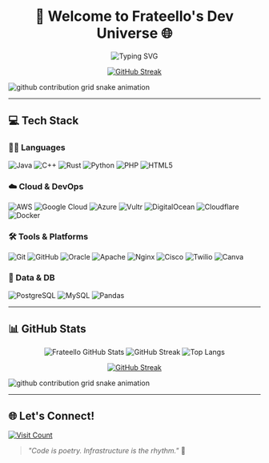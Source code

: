 <h1 align="center">🚀 Welcome to Frateello's Dev Universe 🌐</h1>

<p align="center">
  <img src="https://readme-typing-svg.demolab.com?font=Fira+Code&weight=500&size=22&pause=1000&center=true&vCenter=true&width=435&lines=Full-Stack+Developer;Cloud+and+Infrastructure+Enthusiast;Code.+Deploy.+Secure.+Repeat." alt="Typing SVG" />
</p>

<p align="center">
  <a href="https://git.io/streak-stats"><img src="https://streak-stats.demolab.com?user=frateello&theme=github-green-purple&hide_border=true&border_radius=5&date_format=j%20M%5B%20Y%5D" alt="GitHub Streak" /></a>
</p>
<picture align="center">
  <source media="(prefers-color-scheme: dark)" srcset="https://raw.githubusercontent.com/frateello/frateello/output/github-contribution-grid-snake-dark.svg">
  <source media="(prefers-color-scheme: light)" srcset="https://raw.githubusercontent.com/frateello/frateello/output/github-contribution-grid-snake.svg">
  <img alt="github contribution grid snake animation" src="https://raw.githubusercontent.com/frateello/frateello/output/github-contribution-grid-snake.svg">
</picture>

---

## 💻 Tech Stack

### 👨‍💻 Languages
![Java](https://img.shields.io/badge/Java-%23ED8B00.svg?style=for-the-badge&logo=openjdk&logoColor=white)
![C++](https://img.shields.io/badge/C++-%2300599C.svg?style=for-the-badge&logo=c%2B%2B&logoColor=white)
![Rust](https://img.shields.io/badge/Rust-%23000000.svg?style=for-the-badge&logo=rust&logoColor=white)
![Python](https://img.shields.io/badge/Python-3670A0?style=for-the-badge&logo=python&logoColor=ffdd54)
![PHP](https://img.shields.io/badge/PHP-%23777BB4.svg?style=for-the-badge&logo=php&logoColor=white)
![HTML5](https://img.shields.io/badge/HTML5-%23E34F26.svg?style=for-the-badge&logo=html5&logoColor=white)

### ☁️ Cloud & DevOps
![AWS](https://img.shields.io/badge/AWS-%23FF9900.svg?style=for-the-badge&logo=amazonaws&logoColor=white)
![Google Cloud](https://img.shields.io/badge/Google%20Cloud-%234285F4.svg?style=for-the-badge&logo=googlecloud&logoColor=white)
![Azure](https://img.shields.io/badge/Azure-%230072C6.svg?style=for-the-badge&logo=microsoftazure&logoColor=white)
![Vultr](https://img.shields.io/badge/Vultr-007BFC.svg?style=for-the-badge&logo=vultr)
![DigitalOcean](https://img.shields.io/badge/DigitalOcean-%230167ff.svg?style=for-the-badge&logo=digitalocean&logoColor=white)
![Cloudflare](https://img.shields.io/badge/Cloudflare-F38020?style=for-the-badge&logo=Cloudflare&logoColor=white)
![Docker](https://img.shields.io/badge/Docker-%230db7ed.svg?style=for-the-badge&logo=docker&logoColor=white)

### 🛠️ Tools & Platforms
![Git](https://img.shields.io/badge/Git-%23F05033.svg?style=for-the-badge&logo=git&logoColor=white)
![GitHub](https://img.shields.io/badge/GitHub-%23121011.svg?style=for-the-badge&logo=github&logoColor=white)
![Oracle](https://img.shields.io/badge/Oracle-F80000?style=for-the-badge&logo=oracle&logoColor=white)
![Apache](https://img.shields.io/badge/Apache-%23D42029.svg?style=for-the-badge&logo=apache&logoColor=white)
![Nginx](https://img.shields.io/badge/Nginx-%23009639.svg?style=for-the-badge&logo=nginx&logoColor=white)
![Cisco](https://img.shields.io/badge/Cisco-%23049fd9.svg?style=for-the-badge&logo=cisco&logoColor=black)
![Twilio](https://img.shields.io/badge/Twilio-F22F46?style=for-the-badge&logo=Twilio&logoColor=white)
![Canva](https://img.shields.io/badge/Canva-%2300C4CC.svg?style=for-the-badge&logo=Canva&logoColor=white)

### 🧠 Data & DB
![PostgreSQL](https://img.shields.io/badge/PostgreSQL-%23316192.svg?style=for-the-badge&logo=postgresql&logoColor=white)
![MySQL](https://img.shields.io/badge/MySQL-4479A1.svg?style=for-the-badge&logo=mysql&logoColor=white)
![Pandas](https://img.shields.io/badge/Pandas-%23150458.svg?style=for-the-badge&logo=pandas&logoColor=white)

---

## 📊 GitHub Stats

<p align="center">
  <img src="https://github-readme-stats.vercel.app/api?username=frateello&theme=radical&hide_border=true&show_icons=true" alt="Frateello GitHub Stats" />
  <img src="https://github-readme-streak-stats.herokuapp.com?user=frateello&theme=radical&hide_border=true" alt="GitHub Streak" />
  <img src="https://github-readme-stats.vercel.app/api/top-langs/?username=frateello&layout=compact&theme=radical&hide_border=true" alt="Top Langs" />
</p>

<p align="center">
  <a href="https://git.io/streak-stats"><img src="https://streak-stats.demolab.com?user=frateello&theme=github-green-purple&hide_border=true&border_radius=5&date_format=j%20M%5B%20Y%5D" alt="GitHub Streak" /></a>
</p>
<picture align="center">
  <source media="(prefers-color-scheme: dark)" srcset="https://raw.githubusercontent.com/frateello/frateello/output/github-contribution-grid-snake-dark.svg">
  <source media="(prefers-color-scheme: light)" srcset="https://raw.githubusercontent.com/frateello/frateello/output/github-contribution-grid-snake.svg">
  <img alt="github contribution grid snake animation" src="https://raw.githubusercontent.com/frateello/frateello/output/github-contribution-grid-snake.svg">
</picture>

---

## 🌐 Let's Connect!

[![Visit Count](https://visitcount.itsvg.in/api?id=frateello&icon=0&color=0)](https://visitcount.itsvg.in)

> _"Code is poetry. Infrastructure is the rhythm."_ 🚀

<!-- Proudly enhanced with 💎 GPRM ( https://gprm.itsvg.in )
